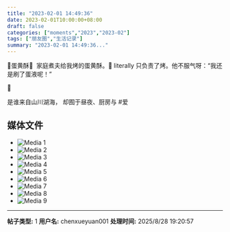 ```yaml
---
title: "2023-02-01 14:49:36"
date: 2023-02-01T10:00:00+08:00
draft: false
categories: ["moments","2023","2023-02"]
tags: ["朋友圈","生活记录"]
summary: "2023-02-01 14:49:36..."
---
```


🏅蛋黄酥🏅
​
​家庭煮夫给我烤的蛋黄酥。🤗 literally 只负责了烤。他不服气呀：“我还是刷了蛋液呢！”

🥱

是谁来自山川湖海，
却囿于昼夜、厨房与 #爱 

## 媒体文件

- ![Media 1](/Moments/photos/2023-02-01/202302011449360.jpg)
- ![Media 2](/Moments/photos/2023-02-01/202302011449361.jpg)
- ![Media 3](/Moments/photos/2023-02-01/202302011449362.jpg)
- ![Media 4](/Moments/photos/2023-02-01/202302011449363.jpg)
- ![Media 5](/Moments/photos/2023-02-01/202302011449364.jpg)
- ![Media 6](/Moments/photos/2023-02-01/202302011449365.jpg)
- ![Media 7](/Moments/photos/2023-02-01/202302011449366.jpg)
- ![Media 8](/Moments/photos/2023-02-01/202302011449367.jpg)
- ![Media 9](/Moments/photos/2023-02-01/202302011449368.jpg)

---

**帖子类型:** 1
**用户名:** chenxueyuan001
**处理时间:** 2025/8/28 19:20:57